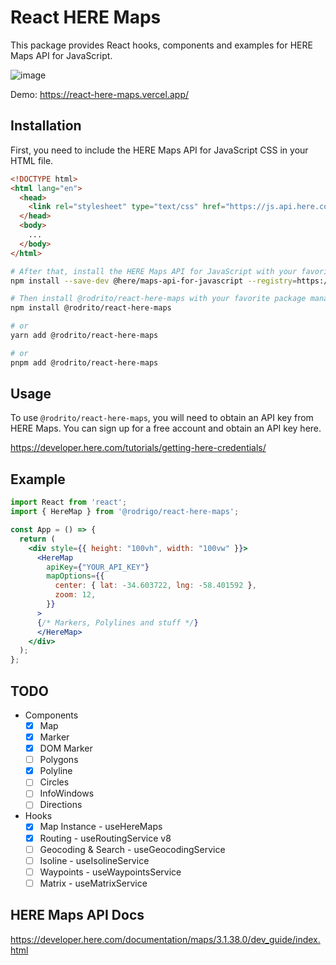 # React HERE Maps

This package provides React hooks, components and examples for HERE Maps API for JavaScript.

![image](https://user-images.githubusercontent.com/41844101/221454450-4d1128e0-fb35-4385-969d-c7fae5493beb.png)

Demo: <https://react-here-maps.vercel.app/>

## Installation

First, you need to include the HERE Maps API for JavaScript CSS in your HTML file.

```html
<!DOCTYPE html>
<html lang="en">
  <head>
    <link rel="stylesheet" type="text/css" href="https://js.api.here.com/v3/3.1/mapsjs-ui.css" />
  </head>
  <body>
    ...
  </body>
</html>

```

```bash
# After that, install the HERE Maps API for JavaScript with your favorite package manager
npm install --save-dev @here/maps-api-for-javascript --registry=https://repo.platform.here.com/artifactory/api/npm/maps-api-for-javascript/
```

```bash
# Then install @rodrito/react-here-maps with your favorite package manager
npm install @rodrito/react-here-maps

# or
yarn add @rodrito/react-here-maps

# or
pnpm add @rodrito/react-here-maps
```

## Usage

To use `@rodrito/react-here-maps`, you will need to obtain an API key from HERE Maps. You can sign up for a free account and obtain an API key here.

<https://developer.here.com/tutorials/getting-here-credentials/>

## Example

```jsx
import React from 'react';
import { HereMap } from '@rodrigo/react-here-maps';

const App = () => {
  return (
    <div style={{ height: "100vh", width: "100vw" }}>
      <HereMap 
        apiKey={"YOUR_API_KEY"} 
        mapOptions={{
          center: { lat: -34.603722, lng: -58.401592 },
          zoom: 12,
        }}
      >
      {/* Markers, Polylines and stuff */}
      </HereMap>
    </div>
  );
};
```

## TODO

- Components
  - [x] Map
  - [x] Marker
  - [x] DOM Marker
  - [ ] Polygons
  - [x] Polyline
  - [ ] Circles
  - [ ] InfoWindows
  - [ ] Directions

- Hooks
  - [x] Map Instance - useHereMaps
  - [x] Routing - useRoutingService v8
  - [ ] Geocoding & Search - useGeocodingService
  - [ ] Isoline - useIsolineService
  - [ ] Waypoints - useWaypointsService
  - [ ] Matrix - useMatrixService

## HERE Maps API Docs

<https://developer.here.com/documentation/maps/3.1.38.0/dev_guide/index.html>
